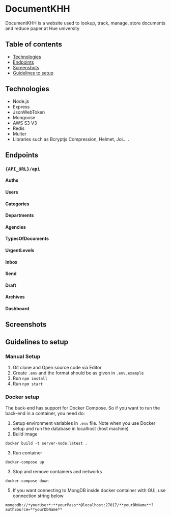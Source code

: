 # DocumentKHH

DocumentKHH is a website used to lookup, track, manage, store documents and reduce paper at Hue university

## Table of contents

- [Technologies](#technologies)
- [Endpoints](#endpoints)
- [Screenshots](#screenshots)
- [Guidelines to setup](#guidelines-to-setup)

## Technologies

- Node.js
- Express
- JsonWebToken
- Mongoose
- AWS S3 V3
- Redis
- Multer
- Libraries such as Bcryptjs Compression, Helmet, Joi...
  .

## Endpoints

### `{API_URL}/api`

#### Auths

#### Users

#### Categories

#### Departments

#### Agencies

#### TypesOfDocuments

#### UrgentLevels

#### Inbox

#### Send

#### Draft

#### Archives

#### Dashboard

## Screenshots

## Guidelines to setup

### Manual Setup

1. Git clone and Open source code via Editor
2. Create `.env` and the format should be as given in `.env.example`
3. Run `npm install`
4. Run `npm start`

### Docker setup

The back-end has support for Docker Compose. So if you want to run the back-end in a container, you need do:

1. Setup environment variables in `.env` file. Note when you use Docker setup and run the database in localhost (host machine)
2. Build image

```
docker build -t server-node:latest .

```

3. Run container

```
docker-compose up

```

3. Stop and remove containers and networks

```
docker-compose down

```

5. If you want connecting to MongDB inside docker container with GUI, use connection string below

```
mongodb://*yourUser*:**yourPass**@localhost:27017/**yourDbName**?authSource=**yourDbName**

```
